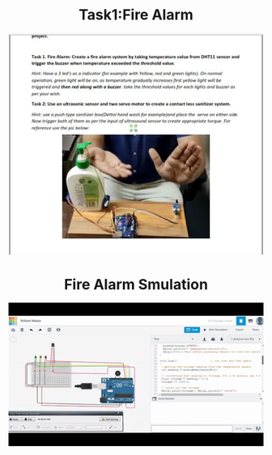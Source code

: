 <h1 align="center">Task1:Fire Alarm
</h1>


<p align="center"><img src="https://github.com/RIT-MESH/Electronics-and-IoT-Projects/blob/main/9Fire%20Alarm/Arduino%20project.JPG?raw=true"alt="Sublime's custom image"/>
</p>


<h1 align="center">Fire Alarm Smulation
</h1>


<p align="center"><img src="https://github.com/RIT-MESH/Electronics-and-IoT-Projects/blob/main/9Fire%20Alarm/fire%20alarm%20simulation.gif?raw=true"alt="Sublime's custom image"/>
</p>
